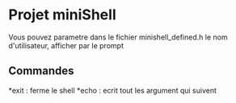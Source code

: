 # Projet miniShell

Vous pouvez parametre dans le fichier minishell_defined.h le nom d'utilisateur, afficher par le prompt

## Commandes

*exit : ferme le shell
*echo : ecrit tout les argument qui suivent
